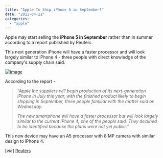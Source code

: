 ```yaml
---
title: "Apple To Ship iPhone 5 in September?"
date: "2011-04-21"
categories: 
  - "apple"
---
```


Apple may start selling the **iPhone 5 in September** rather than in summer according to a report published by Reuters.

This next generation iPhone will have a faster processor and will look largely similar to iPhone 4 - three people with direct knowledge of the company's supply chain said.

[![image](http://lh3.ggpht.com/_40bmzDo_mBs/TbBMy0bvqOI/AAAAAAAAB78/hIiBJgcAlPY/image_thumb%5B2%5D.png?imgmax=800 "image")](http://lh3.ggpht.com/_40bmzDo_mBs/TbBMyFfeiqI/AAAAAAAAB74/ZCnEdFdk9u8/s1600-h/image%5B4%5D.png)

According to the report -

> _“Apple Inc suppliers will begin production of its next-generation iPhone in July this year, with the finished product likely to begin shipping in September, three people familiar with the matter said on Wednesday._
> 
> _The new smartphone will have a faster processor but will look largely similar to the current iPhone 4, one of the people said. They declined to be identified because the plans were not yet public.”_

This new device may have an A5 processor with 8 MP camera with similar design to iPhone 4.

\[via\] [Reuters](http://www.reuters.com/article/2011/04/20/us-apple-iphone-idUSTRE73J0OE20110420)
